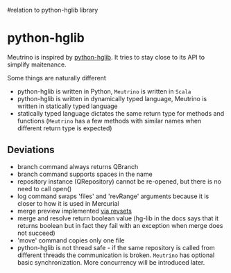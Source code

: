 #relation to python-hglib library

# python-hglib #

Meutrino is inspired by [python-hglib](http://mercurial.selenic.com/wiki/PythonHglib). It tries to stay close to its API to simplify maitenance.

Some things are naturally different

  * python-hglib is written in Python, `Meutrino` is written in `Scala`
  * python-hglib is written in dynamically typed language, Meutrino is written in statically typed language
  * statically typed language dictates the same return type for methods and functions (`Meutrino` has a few methods with similar names when different return type is expected)

## Deviations ##

  * branch command always returns QBranch
  * branch command supports spaces in the name
  * repository instance (QRepository) cannot be re-opened, but there is no need to call open()
  * log command swaps 'files' and 'revRange' arguments because it is closer to how it is used in Mercurial
  * merge preview implemented [via revsets](http://stackoverflow.com/questions/7235315/is-there-a-way-to-get-the-equivalent-of-hg-merge-preview-with-hg-log-and-revse)
  * merge and resolve return boolean value (hg-lib in the docs says that it returns boolean but in fact they fail with an exception when merge does not succeed)
  * 'move' command copies only one file
  * python-hglib is not thread safe - if the same repository is called from different threads the communication is broken. `Meutrino` has optional basic synchronization. More concurrency will be introduced later.